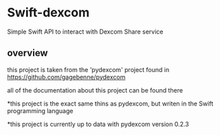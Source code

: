 # Swift-dexcom
Simple Swift API to interact with Dexcom Share service

## overview
this project is taken from the 'pydexcom' project found in https://github.com/gagebenne/pydexcom

all of the documentation about this project can be found there

*this project is the exact same thins as pydexcom, but writen in the Swift programming language

*this project is currently up to data with pydexcom version 0.2.3
